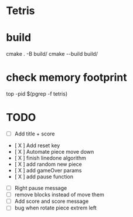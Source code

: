 # Tetris

# build

cmake . -B build/
cmake --build build/

# check memory footprint
top -pid $(pgrep -f tetris)

# TODO
- [ ] Add title + score
- [ X ] Add reset key
- [ X ] Automate piece move down
- [ X ] finish linedone algorithm
- [ X ] add random new piece
- [ X ] add gameOver params
- [ X ] add pause function
- [ ] Right pause message
- [ ] remove blocks instead of move them
- [ ] Add score and score message
- [ ] bug when rotate piece extrem left